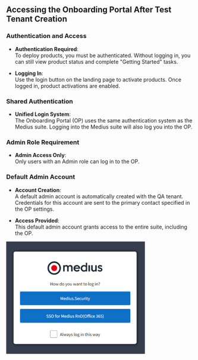 ## Accessing the Onboarding Portal After Test Tenant Creation

### Authentication and Access

- **Authentication Required**:  
  To deploy products, you must be authenticated. Without logging in, you can still view product status and complete "Getting Started" tasks.

- **Logging In**:  
  Use the login button on the landing page to activate products. Once logged in, product activations are enabled.

### Shared Authentication

- **Unified Login System**:  
  The Onboarding Portal (OP) uses the same authentication system as the Medius suite. Logging into the Medius suite will also log you into the OP.

### Admin Role Requirement

- **Admin Access Only**:  
  Only users with an Admin role can log in to the OP.

### Default Admin Account

- **Account Creation**:  
  A default admin account is automatically created with the QA tenant. Credentials for this account are sent to the primary contact specified in the OP settings.

- **Access Provided**:  
  This default admin account grants access to the entire suite, including the OP.
  

![](../../images/Login.png)
